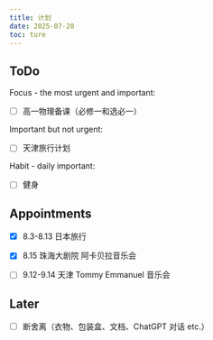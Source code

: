 ```yaml
---
title: 计划
date: 2025-07-20
toc: ture
---
```


## ToDo 

Focus - the most urgent and important:

- [ ] 高一物理备课（必修一和选必一）

Important but not urgent:

- [ ] 天津旅行计划

Habit - daily important:

- [ ] 健身



## Appointments

- [x] 8.3-8.13 日本旅行
- [x] 8.15 珠海大剧院 阿卡贝拉音乐会
- [ ] 9.12-9.14 天津 Tommy Emmanuel 音乐会



## Later

- [ ] 断舍离（衣物、包装盒、文档、ChatGPT 对话 etc.）